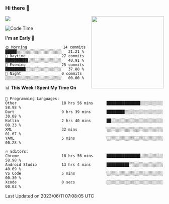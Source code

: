 ### Hi there 👋

![](https://metrics.lecoq.io/itaowu?template=classic&config.timezone=Asia%2FShanghai)
<img align='right' src="https://media.giphy.com/media/M9gbBd9nbDrOTu1Mqx/giphy.gif" width="230">

<!--START_SECTION:waka-->
![Code Time](http://img.shields.io/badge/Code%20Time-62%20hrs%2034%20mins-blue)

**I'm an Early 🐤** 

```text
🌞 Morning                14 commits          █████░░░░░░░░░░░░░░░░░░░░   21.21 % 
🌆 Daytime                27 commits          ██████████░░░░░░░░░░░░░░░   40.91 % 
🌃 Evening                25 commits          █████████░░░░░░░░░░░░░░░░   37.88 % 
🌙 Night                  0 commits           ░░░░░░░░░░░░░░░░░░░░░░░░░   00.00 % 
```


📊 **This Week I Spent My Time On** 

```text
💬 Programming Languages: 
Other                    18 hrs 56 mins      ███████████████░░░░░░░░░░   58.98 % 
Dart                     9 hrs 39 mins       ████████░░░░░░░░░░░░░░░░░   30.08 % 
Kotlin                   2 hrs 40 mins       ██░░░░░░░░░░░░░░░░░░░░░░░   08.33 % 
XML                      32 mins             ░░░░░░░░░░░░░░░░░░░░░░░░░   01.67 % 
YAML                     5 mins              ░░░░░░░░░░░░░░░░░░░░░░░░░   00.28 % 

🔥 Editors: 
Chrome                   18 hrs 56 mins      ███████████████░░░░░░░░░░   58.98 % 
Android Studio           13 hrs 4 mins       ██████████░░░░░░░░░░░░░░░   40.69 % 
VS Code                  5 mins              ░░░░░░░░░░░░░░░░░░░░░░░░░   00.30 % 
Xcode                    0 secs              ░░░░░░░░░░░░░░░░░░░░░░░░░   00.03 % 
```


 Last Updated on 2023/06/11 07:08:05 UTC
<!--END_SECTION:waka-->

<!--
**itaowu/itaowu** is a ✨ _special_ ✨ repository because its `README.md` (this file) appears on your GitHub profile.

Here are some ideas to get you started:

- 🔭 I’m currently working on ...
- 🌱 I’m currently learning ...
- 👯 I’m looking to collaborate on ...
- 🤔 I’m looking for help with ...
- 💬 Ask me about ...
- 📫 How to reach me: ...
- 😄 Pronouns: ...
- ⚡ Fun fact: ...
-->
